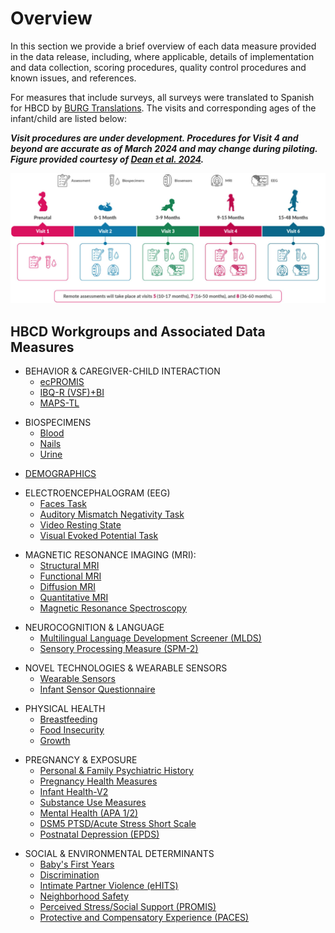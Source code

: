 # Overview

In this section we provide a brief overview of each data measure provided in the data release, including, where applicable, details of implementation and data collection, scoring procedures, quality control procedures and known issues, and references.

For measures that include surveys, all surveys were translated to Spanish for HBCD by [BURG Translations](https://burgtranslations.com/our-services/). The visits and corresponding ages of the infant/child are listed below:

***Visit procedures are under development. Procedures for Visit 4 and beyond are accurate as of March 2024 and may change during piloting. Figure provided courtesy of [Dean et al. 2024](https://doi.org/10.1016/j.dcn.2024.101452).***

![](Deanetal2024_visits.png)

## HBCD Workgroups and Associated Data Measures

<ul>
<li>BEHAVIOR & CAREGIVER-CHILD INTERACTION
<ul>
<li><a href="beh_CG_interaction/ecPROMIS">ecPROMIS</a></li>
<li><a href="beh_CG_interaction/IBQ-R">IBQ-R (VSF)+BI</a></li>
<li><a href="beh_CG_interaction/MAPS-TL">MAPS-TL</a></li></ul>
</li>
</ul>

<ul>
<li>BIOSPECIMENS
<ul>
<li><a href="biospecimens/blood">Blood</a></li>
<li><a href="biospecimens/nails">Nails</a></li>
<li><a href="biospecimens/urine">Urine</a></li></ul>
</li>
</ul>

<ul>
<li><a href="demographics">DEMOGRAPHICS</a></li>
</ul>

<ul>
<li>ELECTROENCEPHALOGRAM (EEG) 
<ul>
<li><a href="eeg/faces_task">Faces Task</a></li>
<li><a href="eeg/aud_mm">Auditory Mismatch Negativity Task</a></li>
<li><a href="eeg/video_rs">Video Resting State</a></li>
<li><a href="eeg/vis_ep_task">Visual Evoked Potential Task</a> </li></ul>
</li>
</ul>

<ul>
<li>MAGNETIC RESONANCE IMAGING (MRI):
<ul>
<li><a href="mri/smri">Structural MRI</a></li>
<li><a href="mri/fmri">Functional MRI</a></li>
<li><a href="mri/dmri">Diffusion MRI</a></li>
<li><a href="mri/quant">Quantitative MRI</a></li>
<li><a href="mri/mrs">Magnetic Resonance Spectroscopy</a></li></ul>
</li>
</ul>

<ul>
<li>NEUROCOGNITION & LANGUAGE 
<ul>
<li><a href="neurocog/MLDS">Multilingual Language Development Screener (MLDS)</a> </li>
<li><a href="neurocog/SPM2">Sensory Processing Measure (SPM-2)</a> </li></ul>
</li>
</ul>

<ul>
<li>NOVEL TECHNOLOGIES & WEARABLE SENSORS 
<ul>
<li><a href="sensors/wearable_sensors">Wearable Sensors</a></li>
<li><a href="sensors/sensor_questionnaire">Infant Sensor Questionnaire</a></li></ul>
</li>
</ul>

<ul>
<li>PHYSICAL HEALTH 
<ul>
<li><a href="physicalhealth#breastfeeding">Breastfeeding</a></li>
<li><a href="physicalhealth#food-insecurity">Food Insecurity</a></li>
<li><a href="physicalhealth#growth">Growth</a></li>
</ul>
</li>
</ul>

<ul>
<li>PREGNANCY & EXPOSURE 
<ul>
<li><a href="pregexp/psych_history">Personal & Family Psychiatric History</a></li>
<li><a href="pregexp/preghealth_all">Pregnancy Health Measures</a></li>
<li><a href="pregexp/infanthealth">Infant Health-V2</a></li>
<li><a href="pregexp/substanceuse_all">Substance Use Measures</a></li>
<li><a href="pregexp/mentalhealth">Mental Health (APA 1/2)</a></li>
<li><a href="pregexp/NSESSS">DSM5 PTSD/Acute Stress Short Scale</a></li>
<li><a href="pregexp/EPDS">Postnatal Depression (EPDS)</a></li>
</ul>
</li>
</ul>

<ul>
<li>SOCIAL & ENVIRONMENTAL DETERMINANTS
<ul>
<li><a href="socenv_determinants/bfy">Baby's First Years</a></li>
<li><a href="socenv_determinants/discrimination">Discrimination</a></li>
<li><a href="socenv_determinants/eHITS">Intimate Partner Violence (eHITS)</a></li>
<li><a href="socenv_determinants/neighborhood_safety">Neighborhood Safety</a></li>
<li><a href="socenv_determinants/PROMIS">Perceived Stress/Social Support (PROMIS)</a></li>
<li><a href="socenv_determinants/PACES">Protective and Compensatory Experience (PACES)</a></li>
</ul>
</li>
</ul>